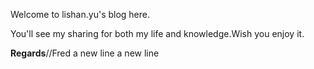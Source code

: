 Welcome to lishan.yu's blog here.

You'll see my sharing for both my life and knowledge.Wish you enjoy it.

<b>Regards</b>//Fred
a new line
a new line
